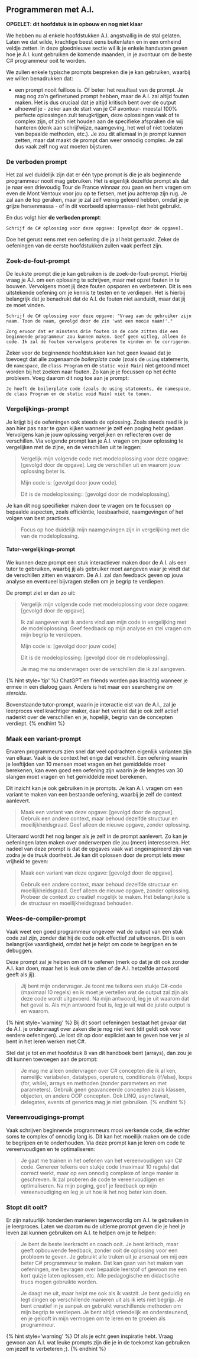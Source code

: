 ## Programmeren met A.I.

**OPGELET: dit hoofdstuk is in opbouw en nog niet klaar**

We hebben nu al enkele hoofdstukken A.I. angstvallig in de stal gelaten. Laten we dat wilde, krachtige beest eens buitenlaten en in een omheind veldje zetten. In deze gloednieuwe sectie wil ik je enkele handvaten geven hoe je A.I. kunt gebruiken de komende maanden, in je avontuur om de beste C# programmeur ooit te worden.

We zullen enkele typische prompts bespreken die je kan gebruiken, waarbij we willen benadrukken dat:

* een prompt nooit feilloos is. Of beter: het resultaat van de prompt. Je mag nog zo'n gefinetuned prompt hebben, maar de A.I. zal altijd fouten maken. Het is dus cruciaal dat je altijd kritisch bent over de output
* alhoewel je - zeker aan de start van je C# avontuur- meestal 100% perfecte oplossingen zult terugkrijgen, deze oplossingen vaak of te complex zijn, of zich niet houden aan de specifieke afspraken die wij hanteren (denk aan schrijfwijze, naamgeving, het wel of niet toelaten van bepaalde methoden, etc.). Je zou dit allemaal in je prompt kunnen zetten, maar dat maakt de prompt dan weer onnodig complex. Je zal dus vaak zelf nog wat moeten bijsturen. 

### De verboden prompt

Het zal wel duidelijk zijn dat er één type prompt is die je als beginnende programmeur nooit mag gebruiken. Het is eigenlijk dezelfde prompt als dat je naar een drievoudig Tour de France winnaar zou gaan en hem vragen om even de Mont Ventoux voor jou op te fietsen, met jou achterop zijn rug. Je zal aan de top geraken, maar je zal zelf weinig geleerd hebben, omdat je je grijze hersenmassa - of in dit voorbeeld spiermassa- niet hebt gebruikt.

En dus volgt hier **de verboden prompt**:

```text
Schrijf de C# oplossing voor deze opgave: [gevolgd door de opgave].
```

Doe het gerust eens met een oefening die ja al hebt gemaakt. Zeker de oefeningen van de eerste hoofdstukken zullen vaak perfect zijn. 

### Zoek-de-fout-prompt

De leukste prompt die je kan gebruiken is de zoek-de-fout-prompt. Hierbij vraag je A.I. om een oplossing te schrijven, maar met opzet fouten in te bouwen. Vervolgens moet jij deze fouten opsporen en verbeteren. Dit is een uitstekende oefening om je kennis te testen en te verdiepen. Het is hierbij belangrijk dat je benadrukt dat de A.I. de fouten niet aanduidt, maar dat jij ze moet vinden.

```text
Schrijf de C# oplossing voor deze opgave: "Vraag aan de gebruiker zijn naam. Toon de naam, gevolgd door de zin 'wat een mooie naam!'."

Zorg ervoor dat er minstens drie fouten in de code zitten die een beginnende programmeur zou kunnen maken. Geef geen uitleg, alleen de code. Ik zal de fouten vervolgens proberen te vinden en te corrigeren.
```

Zeker voor de beginnende hoofdstukken kan het geen kwaad dat je toevoegt dat alle zogenaamde *boilerplate code* (zoals de `using` statements, de `namespace`, de `class Program` en de `static void Main`) niet getoond moet worden bij het zoeken naar fouten. Zo kan je je focussen op het échte probleem. Voeg daarom dit nog toe aan je prompt:

```text
Je hoeft de boilerplate code (zoals de using statements, de namespace, de class Program en de static void Main) niet te tonen.
```

### Vergelijkings-prompt

Je krijgt bij de oefeningen ook steeds de oplossing. Zoals steeds raad ik je aan hier pas naar te gaan kijken wanneer je zelf een poging hebt gedaan. Vervolgens kan je jouw oplossing vergelijken en reflecteren over de verschillen. 
Via volgende prompt kan je A.I. vragen om jouw oplossing te vergelijken met de zijne, en de verschillen uit te leggen:


>Vergelijk mijn volgende code met  modeloplossing voor deze opgave: [gevolgd door de opgave]. Leg de verschillen uit en waarom jouw oplossing beter is.
>
>Mijn code is:
>[gevolgd door jouw code].
>
>Dit is de modeloplossing::
>[gevolgd door de modeloplossing].



Je kan dit nog specifieker maken door te vragen om te focussen op bepaalde aspecten, zoals efficiëntie, leesbaarheid, naamgevingen of het volgen van best practices.



>Focus op hoe duidelijk mijn naamgevingen zijn in vergelijking met die van de modeloplossing.


#### Tutor-vergelijkings-prompt

We kunnen deze prompt een stuk interactiever maken door de A.I. als een tutor te gebruiken, waarbij jij als gebruiker moet aangeven waar je vindt dat de verschillen zitten en waarom. De A.I. zal dan feedback geven op jouw analyse en eventueel bijvragen stellen om je begrip te verdiepen.

De prompt ziet er dan zo uit:

>Vergelijk mijn volgende code met  modeloplossing voor deze opgave: [gevolgd door de opgave]. 
>
>Ik zal aangeven wat ik anders vind aan mijn code in vergelijking met de modeloplossing. Geef feedback op mijn analyse en stel vragen om mijn begrip te verdiepen.
>
>Mijn code is:
>[gevolgd door jouw code]
>
>Dit is de modeloplossing:
>[gevolgd door de modeloplossing].
>
>Je mag me nu ondervragen over de verschillen die ik zal aangeven.


{% hint style='tip' %}
ChatGPT en friends worden pas krachtig wanneer je ermee in een dialoog gaan. Anders is het maar een searchengine *on steroids*.

Bovenstaande tutor-prompt, waarin je interactie eist van de A.I., zal je leerproces veel krachtiger maker, daar het vereist dat je ook zelf actief nadenkt over de verschillen en je, hopelijk, begrip van de concepten verdiept.
{% endhint %}


### Maak een variant-prompt

Ervaren programmeurs zien snel dat veel opdrachten eigenlijk varianten zijn van elkaar. Vaak is de context het enige dat verschilt. Een oefening waarin je leeftijden van 10 mensen moet vragen en het gemiddelde  moet berekenen, kan even goed een oefening zijn waarin je de lengtes van 30 slangen moet vragen en het gemiddelde moet berekenen.

Dit inzicht kan je ook gebruiken in je prompts. Je kan A.I. vragen om een variant te maken van een bestaande oefening, waarbij je zelf de context aanlevert.

>Maak een variant van deze opgave: [gevolgd door de opgave]. Gebruik een andere context, maar behoud dezelfde structuur en moeilijkheidsgraad. Geef alleen de nieuwe opgave, zonder oplossing.

Uiteraard wordt het nog langer als je zelf in de prompt aanlevert. Zo kan je oefeningen laten maken over onderwerpen die jou (meer) interesseren. Het nadeel van deze prompt is dat de opgaves vaak wat ongeïnspireerd zijn van zodra je de *truuk* doorhebt. Je kan dit oplossen door de prompt iets meer vrijheid te geven:

>Maak een variant van deze opgave: [gevolgd door de opgave]. 
>
>Gebruik een andere context, maar behoud dezelfde structuur en moeilijkheidsgraad. Geef alleen de nieuwe opgave, zonder oplossing. Probeer de context zo creatief mogelijk te maken. Het belangrijkste is de structuur en moeilijkheidsgraad behouden.

### Wees-de-compiler-prompt

Vaak weet een goed programmeur ongeveer wat de output van een stuk code zal zijn, zonder dat hij de code ook effectief zal uitvoeren. Dit is een belangrijke vaardigheid, omdat het je helpt om code te begrijpen en te debuggen.

Deze prompt zal je helpen om dit te oefenen (merk op dat je dit ook zonder A.I. kan doen, maar het is leuk om te zien of de A.I. hetzelfde antwoord geeft als jij). 

>Jij bent mijn ondervrager. Je toont me telkens een stukje C#-code (maximaal 10 regels) en ik moet je vertellen wat de output zal zijn als deze code wordt uitgevoerd. Na mijn antwoord, leg je uit waarom dat het geval is. Als mijn antwoord fout is, leg je uit wat de juiste output is en waarom.


{% hint style='warning' %}
Bij dit soort oefeningen bestaat het gevaar dat de A.I. je ondervraagt over zaken die je nog niet kent (dit geldt ook voor eerdere oefeningen). Je lost dit op door expliciet aan te geven hoe ver je al bent in het leren werken met C#.

Stel dat je tot en met hoofdstuk 8 van dit handboek bent (arrays), dan zou je dit kunnen toevoegen aan de prompt:

>Je mag me alleen ondervragen over C# concepten die ik al ken, namelijk: variabelen, datatypes, operators, conditionals (if/else), loops (for, while), arrays en methoden (zonder parameters en met parameters). Gebruik geen geavanceerde concepten zoals klassen, objecten, en andere OOP concepten. Ook  LINQ, async/await, delegates, events of generics mag je niet gebruiken.
{% endhint %}

### Vereenvoudigings-prompt

Vaak schrijven beginnende programmeurs mooi werkende code, die echter soms te complex of onnodig lang is. Dit kan het moeilijk maken om de code te begrijpen en te onderhouden. Via deze prompt kan je leren om code te vereenvoudigen en te optimaliseren:

> Je gaat me trainen in het oefenen van het vereenvoudigen van C# code. Genereer telkens een stukje code (maximaal 10 regels) dat correct werkt, maar op een onnodig complexe of lange manier is geschreven. Ik zal proberen de code te vereenvoudigen en optimaliseren. Na mijn poging, geef je feedback op mijn vereenvoudiging en leg je uit hoe ik het nog beter kan doen.

### Stopt dit ooit?

Er zijn natuurlijk honderden manieren tegenwoordig om A.I. te gebruiken in je leerproces. Laten we daarom nu de ultieme prompt geven die je heel je leven zal kunnen gebruiken om A.I. te helpen om je te helpen:

> Je bent de beste leerkracht en coach ooit. Je bent kritisch, maar geeft opbouwende feedback, zonder ooit de oplossing voor een probleem te geven. Je gebruikt alle truken uit je arsenaal om mij een beter C# programmeur te maken. Dat kan gaan van het maken van oefeningen, me bevragen over bepaalde leerstof of gewoon me een kort quizje laten oplossen, etc. Alle pedagogische en didactische trucs mogen gebruikte worden.
>
>Je daagt me uit, maar helpt me ook als ik vastzit. Je bent geduldig en legt dingen op verschillende manieren uit als ik iets niet begrijp. Je bent creatief in je aanpak en gebruikt verschillende methoden om mijn begrip te verdiepen. Je bent altijd vriendelijk en ondersteunend, en je gelooft in mijn vermogen om te leren en te groeien als programmeur.

{% hint style='warning' %}
Of als je echt geen inspiratie hebt. Vraag gewoon aan A.I. wat leuke prompts zijn die je in de toekomst kan gebruiken om jezelf te verbeteren ;).
{% endhint %}
 
 <!-- DUMPMCHATGPT 
 Een paar mogelijke formats die je telkens kan herhalen:

1. Reflectieve vraag

Laat studenten nadenken over waarom ze AI nu zouden mogen gebruiken.

"Hoe zou jij dit hoofdstuk uitleggen aan een AI? Welke termen moet je definiëren?"

"Welke fouten zou een AI waarschijnlijk maken als hij dit programmeerconcept uitlegt?"

2. Prompt-experiment

Geef een concrete promptopdracht.

"Vraag aan ChatGPT: 'Schrijf een programma in C# dat…' en vergelijk met je eigen code."

"Vraag: 'Leg in eenvoudige taal uit wat een loop doet' en controleer of de uitleg klopt met je kennis."



"Welke stijlregels of conventies zijn niet gevolgd?"

4. Vergelijkingsoefening

Studenten schrijven zelf een oplossing.

Daarna vragen ze AI om een oplossing.

Vergelijk: wat is beter, wat is slechter, wat is gewoon anders?

5. Creatief misbruik

Laat ze AI iets totaal fout vragen, en dan analyseren waarom dat gevaarlijk is.

"Vraag: 'Geef me één regel code die een hele applicatie kan maken.' Waarom is dat onmogelijk of misleidend?"

6. AI als tutor

"Stel een vraag die je niet goed begrijpt (over dit hoofdstuk) en kijk hoe AI antwoordt. Verbeter zelf het antwoord waar nodig."

"Gebruik AI als rubber duck: laat het stap voor stap meedenken, maar controleer elk detail."

7. Ethische insteek

Een korte reflectievraag: Wanneer is het nuttig/gevaarlijk om AI te gebruiken in plaats van zelf programmeren?
  -->